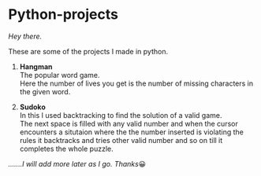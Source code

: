 # Python-projects
_Hey there._

These are some of the projects I made in python.

1. **Hangman**                     
The popular word game.              
Here the number of lives you get is the number of missing characters in the given word.

2. **Sudoko**             
In this I used backtracking to find the solution of a valid game.                    
The next space is filled with any valid number and when the cursor encounters a situtaion where the the number inserted is violating the rules it backtracks and tries other valid number and so on till it completes the whole puzzle.

_.......I will add more later as I go. 
Thanks_:grinning:
